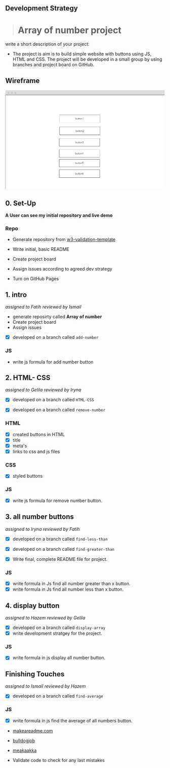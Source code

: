 ## Development Strategy

  

>  # **Array of number project**

  

write a short description of your project:

- The project is aim is to build simple website with buttons using JS, HTML and CSS.
The project will be developed in a small group by using branches and project board on GitHub.

  

## Wireframe

  

<!-- include a wireframe for your project in this repository, and display it here -->

<!-- wireframe.cc is a good site for getting started with wireframes -->

![wireframe](image/wireframe.png)

  

## 0. Set-Up

__A User can see my initial repository and live demo__


### Repo 

- Generate repository from [w3-validation-template](https://github.com/HackYourFutureBelgium/array-of-numbers)

 - Write initial, basic README
 - Create project board 
 - Assign issues according to agreed dev strategy
 - Turn on GitHub Pages

## 1. intro

 *assigned to Fatih*
 *reviewed by Ismail*
  
  - generate reposirty called **Array of number**
  - Create project board
  -  Assign issues 

- [x] developed on a branch called `add-number`

### JS
- write js formula for add number button

## 2. HTML- CSS

*assigned to Gelila*
*reviewed by Iryna*
  
- [x] developed on a branch called `HTML-CSS`
- [x] developed on a branch called `remove-number`
  

### HTML

 - [x] created buttons in HTML
 - [x] title
 - [x] meta's
 - [x] links to css and js files
 
### CSS

- [x] styled buttons
 
### JS

- [x] write js formula for remove number button. 

## 3. all number buttons

*assigned to Iryna*
*reviewed by Fatih*

- [x] developed on a branch called `find-less-than`
- [x] developed on a branch called `find-greater-than`
 
- [x]  Write final, complete README file for project.
    
### JS

- [x] write formula in Js find all number greater than x button.
- [x] write formula in Js find all number less than x button.

## 4. display button

*assigned to Hazem*
*reviewed by Gelila*
- [x] developed on a branch called `display-array`
- [x] write development stratgey for the project.

### JS

- [x] write formula in js display all number button.
  

## Finishing Touches
*assigned to Ismail*
*reviewed by Hazem*

- [x] developed on a branch called `find-average`

### JS

- [x] write formula in js find the average of all numbers button.

-  [makeareadme.com](https://www.makeareadme.com/)

-  [bulldogjob](https://bulldogjob.com/news/449-how-to-write-a-good-readme-for-your-github-project)

-  [meakaakka](https://medium.com/@meakaakka/a-beginners-guide-to-writing-a-kickass-readme-7ac01da88ab3)

- Validate code to check for any last mistakes
